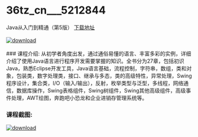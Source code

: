 # 36tz_cn___5212844
Java从入门到精通（第5版）
[下载地址](http://www.36tz.cn/article/5212844 "下载地址")
<br/></br>[![download](http://36tz.cn/muke_img/2020_05_2-38-300x234.png "下载地址")](http://www.36tz.cn/article/5212844 "下载地址")
<br/></br>### 课程介绍:
从初学者角度出发，通过通俗易懂的语言、丰富多彩的实例，详细介绍了使用Java语言进行程序开发需要掌握的知识。全书分为27章，包括初识Java，熟悉Eclipse开发工具，Java语言基础，流程控制，字符串，数组，类和对象，包装类，数字处理类，接口、继承与多态，类的高级特性，异常处理，Swing程序设计，集合类，I/O（输入/输出），反射，枚举类型与泛型，多线程，网络通信，数据库操作，Swing表格组件，Swing树组件，Swing其他高级组件，高级事件处理，AWT绘图，奔跑吧小恐龙和企业进销存管理系统等。

### 课程截图:
[![download](http://36tz.cn/muke_img/2020_05_1-40.png "下载地址")](http://www.36tz.cn/article/5212844 "下载地址")
